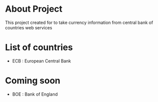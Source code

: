 # About Project
This project created for to take currency information from central bank of countries web services

# List of countries

- ECB : European Central Bank


# Coming soon

- BOE : Bank of England

